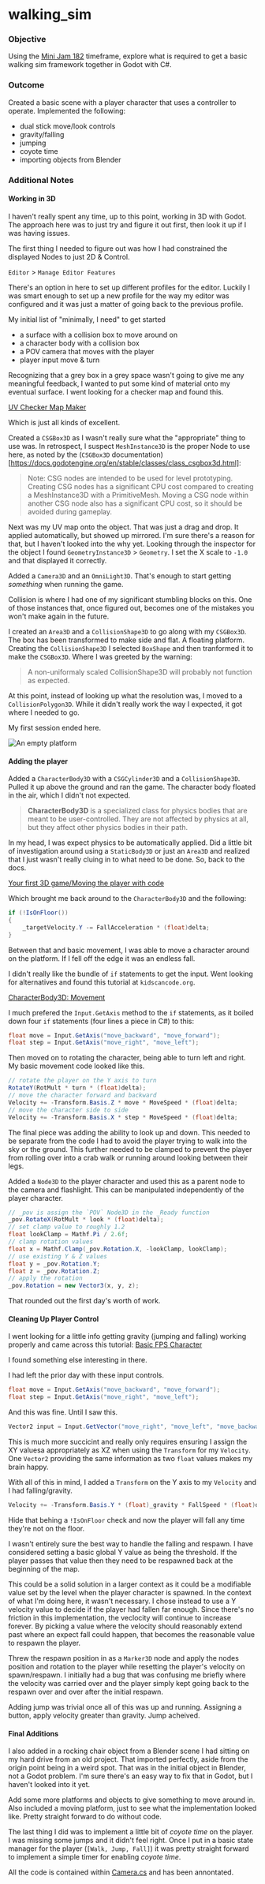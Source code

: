 # walking_sim

### Objective

Using the [Mini Jam 182](https://itch.io/jam/mini-jam-182-horror) timeframe, explore what is required to get a basic walking sim framework together in Godot with C#.

### Outcome

Created a basic scene with a player character that uses a controller to operate. Implemented the following:

* dual stick move/look controls
* gravity/falling
* jumping
* coyote time
* importing objects from Blender

### Additional Notes

#### Working in 3D

I haven't really spent any time, up to this point, working in 3D with Godot. The approach here was to just try and figure it out first, then look it up if I was having issues.

The first thing I needed to figure out was how I had constrained the displayed Nodes to just 2D & Control.

`Editor` > `Manage Editor Features`

There's an option in here to set up different profiles for the editor. Luckily I was smart enough to set up a new profile for the way my editor was configured and it was just a matter of going back to the previous profile.

My initial list of "minimally, I need" to get started

* a surface with a collision box to move around on
* a character body with a collision box
* a POV camera that moves with the player
* player input move & turn

Recognizing that a grey box in a grey space wasn't going to give me any meaningful feedback, I wanted to put some kind of material onto my eventual surface. I went looking for a checker map and found this.

[UV Checker Map Maker](https://uvchecker.vinzi.xyz)

Which is just all kinds of excellent.

Created a `CSGBox3D` as I wasn't really sure what the "appropriate" thing to use was. In retrospect, I suspect `MeshInstance3D` is the proper Node to use here, as noted by the (`CSGBox3D` documentation)[https://docs.godotengine.org/en/stable/classes/class_csgbox3d.html]:

> Note: CSG nodes are intended to be used for level prototyping. Creating CSG nodes has a significant CPU cost compared to creating a MeshInstance3D with a PrimitiveMesh. Moving a CSG node within another CSG node also has a significant CPU cost, so it should be avoided during gameplay.

Next was my UV map onto the object. That was just a drag and drop. It applied automatically, but showed up mirrored. I'm sure there's a reason for that, but I haven't looked into the why yet. Looking through the inspector for the object I found `GeometryInstance3D` > `Geometry`. I set the X scale to `-1.0` and that displayed it correctly.

Added a `Camera3D` and an `OmniLight3D`. That's enough to start getting _something_ when running the game.

Collision is where I had one of my significant stumbling blocks on this. One of those instances that, once figured out, becomes one of the mistakes you won't make again in the future.

I created an `Area3D` and a `CollisionShape3D` to go along with my `CSGBox3D`. The box has been transformed to make side and flat. A floating platform. Creating the `CollisionShape3D` I selected `BoxShape` and then tranformed it to make the `CSGBox3D`. Where I was greeted by the warning:

> A non-uniformaly scaled CollisionShape3D will probably not function as expected.

At this point, instead of looking up what the resolution was, I moved to a `CollisionPolygon3D`. While it didn't really work the way I expected, it got where I needed to go.

My first session ended here.

![An empty platform](screenshots/20250411094004.png)

#### Adding the player

Added a `CharacterBody3D` with a `CSGCylinder3D` and a `CollisionShape3D`. Pulled it up above the ground and ran the game. The character body floated in the air, which I didn't not expected.

> **CharacterBody3D** is a specialized class for physics bodies that are meant to be user-controlled. They are not affected by physics at all, but they affect other physics bodies in their path.

In my head, I was expect physics to be automatically applied. Did a little bit of investigation around using a `StaticBody3D` or just an `Area3D` and realized that I just wasn't really cluing in to what need to be done. So, back to the docs.

[Your first 3D game/Moving the player with code](https://docs.godotengine.org/en/stable/getting_started/first_3d_game/03.player_movement_code.html)

Which brought me back around to the `CharacterBody3D` and the following:

```cs
if (!IsOnFloor())
{
	_targetVelocity.Y -= FallAcceleration * (float)delta;
}
```

Between that and basic movement, I was able to move a character around on the platform. If I fell off the edge it was an endless fall.

I didn't really like the bundle of `if` statements to get the input. Went looking for alternatives and found this tutorial at `kidscancode.org`.

[CharacterBody3D: Movement](https://kidscancode.org/godot_recipes/4.x/3d/characterbody3d_examples/index.html)

I much prefered the `Input.GetAxis` method to the `if` statements, as it boiled down four `if` statements (four lines a piece in C#) to this:

```cs
float move = Input.GetAxis("move_backward", "move_forward");
float step = Input.GetAxis("move_right", "move_left");
```

Then moved on to rotating the character, being able to turn left and right. My basic movement code looked like this.

```cs
// rotate the player on the Y axis to turn
RotateY(RotMult * turn * (float)delta);
// move the character forward and backward
Velocity += -Transform.Basis.Z * move * MoveSpeed * (float)delta;
// move the character side to side
Velocity += -Transform.Basis.X * step * MoveSpeed * (float)delta;
```

The final piece was adding the ability to look up and down. This needed to be separate from the code I had to avoid the player trying to walk into the sky or the ground. This further needed to be clamped to prevent the player from rolling over into a crab walk or running around looking between their legs.

Added a `Node3D` to the player character and used this as a parent node to the camera and flashlight. This can be manipulated independently of the player character.

```cs
// _pov is assign the `POV` Node3D in the _Ready function
_pov.RotateX(RotMult * look * (float)delta);
// set clamp value to roughly 1.2
float lookClamp = Mathf.Pi / 2.6f;
// clamp rotation values
float x = Mathf.Clamp(_pov.Rotation.X, -lookClamp, lookClamp);
// use existing Y & Z values
float y = _pov.Rotation.Y;
float z = _pov.Rotation.Z;
// apply the rotation
_pov.Rotation = new Vector3(x, y, z);
```

That rounded out the first day's worth of work.

#### Cleaning Up Player Control

I went looking for a little info getting gravity (jumping and falling) working properly and came across this tutorial: [Basic FPS Character](https://kidscancode.org/godot_recipes/4.x/3d/basic_fps/index.html)

 I found something else interesting in there.

 I had left the prior day with these input controls.


```cs
float move = Input.GetAxis("move_backward", "move_forward");
float step = Input.GetAxis("move_right", "move_left");
```

And this was fine. Until I saw this.

```cs
Vector2 input = Input.GetVector("move_right", "move_left", "move_backward", "move_forward");
```

This is much more succicint and really only requires ensuring I assign the XY valuesa appropriately as XZ when using the `Transform` for my `Velocity`. One `Vector2` providing the same information as two `float` values makes my brain happy.

With all of this in mind, I added a `Transform` on the Y axis to my `Velocity` and I had falling/gravity.

```cs
Velocity += -Transform.Basis.Y * (float)_gravity * FallSpeed * (float)delta;
```

Hide that behing a `!IsOnFloor` check and now the player will fall any time they're not on the floor.

I wasn't entirely sure the best way to handle the falling and respawn. I have considered setting a basic global Y value as being the threshold. If the player passes that value then they need to be respawned back at the beginning of the map.

This could be a solid solution in a larger context as it could be a modifiable value set by the level when the player character is spawned. In the context of what I'm doing here, it wasn't necessary. I chose instead to use a Y velocity value to decide if the player had fallen far enough. Since there's no friction in this implementation, the veclocity will continue to increase forever. By picking a value where the velocity should reasonably extend past where an expect fall could happen, that becomes the reasonable value to respawn the player.

Threw the respawn position in as a `Marker3D` node and apply the nodes position and rotation to the player while resetting the player's velocity on spawn/respawn. I initially had a bug that was confusing me briefly where the velocity was carried over and the player simply kept going back to the respawn over and over after the initial respawn.

Adding jump was trivial once all of this was up and running. Assigning a button, apply velocity greater than gravity. Jump acheived.

#### Final Additions

I also added in a rocking chair object from a Blender scene I had sitting on my hard drive from an old project. That imported perfectly, aside from the origin point being in a weird spot. That was in the initial object in Blender, not a Godot problem. I'm sure there's an easy way to fix that in Godot, but I haven't looked into it yet.

Add some more platforms and objects to give something to move around in. Also included a moving platform, just to see what the implementation looked like. Pretty straight forward to do without code.

The last thing I did was to implement a little bit of _coyote time_ on the player. I was missing some jumps and it didn't feel right. Once I put in a basic state manager for the player (`[Walk, Jump, Fall]`) it was pretty straight forward to implement a simple timer for enabling _coyote time_.

All the code is contained within [Camera.cs](source/Camera.cs) and has been annontated.